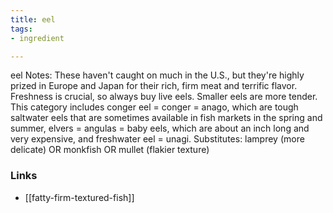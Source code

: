 ```yaml
---
title: eel
tags:
- ingredient

---
```

eel Notes: These haven't caught on much in the U.S., but they're highly prized in Europe and Japan for their rich, firm meat and terrific flavor. Freshness is crucial, so always buy live eels. Smaller eels are more tender. This category includes conger eel = conger = anago, which are tough saltwater eels that are sometimes available in fish markets in the spring and summer, elvers = angulas = baby eels, which are about an inch long and very expensive, and freshwater eel = unagi. Substitutes: lamprey (more delicate) OR monkfish OR mullet (flakier texture)

### Links

* [[fatty-firm-textured-fish]]
